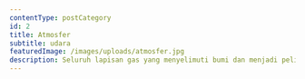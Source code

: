 ```yaml
---
contentType: postCategory
id: 2
title: Atmosfer
subtitle: udara
featuredImage: /images/uploads/atmosfer.jpg
description: Seluruh lapisan gas yang menyelimuti bumi dan menjadi pelindung bagi milyaran organisme yang hidup dan menetap di permukaan bumi.
---
```

